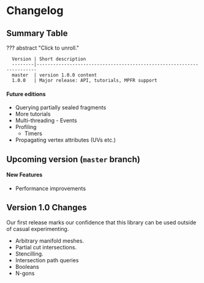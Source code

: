 <!-- Hide h3+ from toc  -->
<style>.md-nav--secondary .md-nav__list .md-nav__list { display: none }</style>

# Changelog

## Summary Table

??? abstract "Click to unroll."

      Version | Short description
      --------|----------------------------------------------------------------------
      master  | version 1.0.0 content
      1.0.0   | Major release: API, tutorials, MPFR support

#### Future editions 

- Querying partially sealed fragments
- More tutorials
- Multi-threading
      - Events
- Profiling
    - Timers
- Propagating vertex attributes (UVs etc.)

## Upcoming version (`master` branch)

#### New Features

- Performance improvements

## Version 1.0 Changes
Our first release marks our confidence that this library can be used outside of casual experimenting. 

- Arbitrary manifold meshes. 
- Partial cut intersections. 
- Stencilling.
- Intersection path queries
- Booleans
- N-gons

